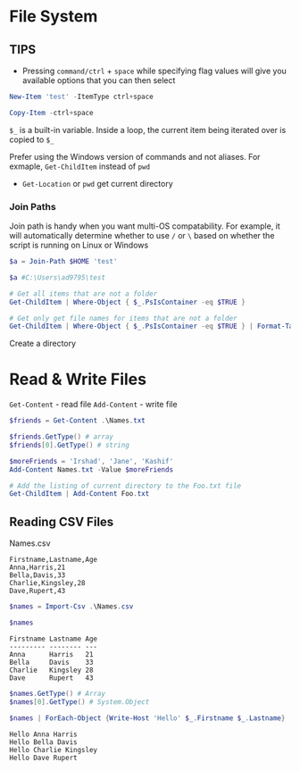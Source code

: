 # File System

## TIPS
- Pressing `command/ctrl` + `space` while specifying flag values will give you available options that you can then select

```ps1
New-Item 'test' -ItemType ctrl+space

Copy-Item -ctrl+space
```

`$_` is a built-in variable. Inside a loop, the current item being iterated over is copied to `$_`

Prefer using the Windows version of commands and not aliases. For exmaple, `Get-ChildItem` instead of `pwd`

- `Get-Location` or `pwd` get current directory


### Join Paths
Join path is handy when you want multi-OS compatability. For example, it will automatically determine whether to use `/` or `\` based on whether the script is running on Linux or Windows

```ps1
$a = Join-Path $HOME 'test'

$a #C:\Users\ad9795\test
```


```ps1
# Get all items that are not a folder
Get-ChildItem | Where-Object { $_.PsIsContainer -eq $TRUE }

# Get only get file names for items that are not a folder
Get-ChildItem | Where-Object { $_.PsIsContainer -eq $TRUE } | Format-Table Name
```

Create a directory


# Read & Write Files

`Get-Content` - read file
`Add-Content` - write file

```ps1
$friends = Get-Content .\Names.txt

$friends.GetType() # array
$friends[0].GetType() # string

$moreFriends = 'Irshad', 'Jane', 'Kashif'
Add-Content Names.txt -Value $moreFriends
```

```ps1
# Add the listing of current directory to the Foo.txt file
Get-ChildItem | Add-Content Foo.txt
```


## Reading CSV Files

Names.csv

```
Firstname,Lastname,Age
Anna,Harris,21
Bella,Davis,33
Charlie,Kingsley,28
Dave,Rupert,43
```

```ps1
$names = Import-Csv .\Names.csv

$names
```

```
Firstname Lastname Age
--------- -------- ---
Anna      Harris   21
Bella     Davis    33
Charlie   Kingsley 28
Dave      Rupert   43
```


```ps1
$names.GetType() # Array
$names[0].GetType() # System.Object

$names | ForEach-Object {Write-Host 'Hello' $_.Firstname $_.Lastname}
```

```
Hello Anna Harris
Hello Bella Davis
Hello Charlie Kingsley
Hello Dave Rupert
```
